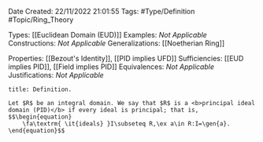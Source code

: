 <div class="topSpace"></div>

Date Created: 22/11/2022 21:01:55
Tags: #Type/Definition #Topic/Ring_Theory

Types: [[Euclidean Domain (EUD)]]
Examples: <i>Not Applicable</i>
Constructions: <i>Not Applicable</i>
Generalizations: [[Noetherian Ring]]

Properties: [[Bezout's Identity]], [[PID implies UFD]]
Sufficiencies: [[EUD implies PID]], [[Field implies PID]]
Equivalences: <i>Not Applicable</i>
Justifications: <i>Not Applicable</i>

``` ad-Definition
title: Definition.

Let $R$ be an integral domain. We say that $R$ is a <b>principal ideal domain (PID)</b> if every ideal is principal; that is,
$$\begin{equation}
    \fa\textrm{ \it{ideals} }I\subseteq R,\ex a\in R:I=\gen{a}.
\end{equation}$$

```
